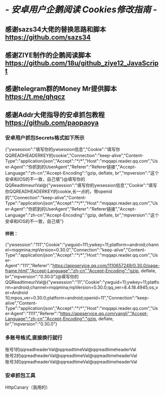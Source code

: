 # *- 安卓用户企鹅阅读 Cookies修改指南 -*

## 感谢sazs34大佬的替换思路和脚本  https://github.com/sazs34  
## 感谢ZIYE制作的企鹅阅读脚本  https://github.com/18u/github_ziye12_JavaScript  
## 感谢telegram群的Money Mr提供脚本 https://t.me/qhqcz
## 感谢Addr大佬指导的安卓抓包教程 https://github.com/paopaoya

### 安卓用户抓包Secrets格式如下所示  
{"ywsession":"填写你的ywsession信息","Cookie":"填写你QQREADHEADERKEY的cookie","Connection":"keep-alive","Content-Type":"application/json","Accept":"\*/\*\","Host":"mqqapi.reader.qq.com","User-Agent":"你抓到的UserAgent","Referer":"Referer链接","Accept-Language":"zh-cn","Accept-Encoding":"gzip, deflate, br","mpversion":"这个安卓和IOS的不一致，自己填"}@填写你的QQReadtimeurlVal@{"ywsession":"填写你的ywsession信息","Cookie":"填写你QQREADHEADERKEY的cookie,长一点的，带openid的","Connection":"keep-alive","Content-Type":"application/json","Accept":"\*/\*\","Host":"mqqapi.reader.qq.com","User-Agent":"你抓到的UserAgent","Referer":"Referer链接","Accept-Language":"zh-cn","Accept-Encoding":"gzip, deflate, br","mpversion":"这个安卓和IOS的不一致，自己填"}

#### 样例：  
{"ywsession":"111","Cookie":"ywguid=111;ywkey=11;platform=android;channel=mqqmina;mpVersion=0.30.0","Connection":"keep-alive","Content-Type":"application/json","Accept":"\*/\*\","Host":"mqqapi.reader.qq.com","User-Agent":"111","Referer":"https://appservice.qq.com/1110657249/0.30.0/page-frame.html","Accept-Language":"zh-cn","Accept-Encoding":"gzip, deflate, br","mpversion":"0.30.0"}@填写你的QQReadtimeurlVal@{"ywsession":"11","Cookie":"ywguid=11;ywkey=11;platform=android;channel=mqqmina;mpVersion=0.30.0;qq_ver=8.4.18.4945;os_ver=Android 10;mpos_ver=0.30.0;platform=android;openid=11","Connection":"keep-alive","Content-Type":"application/json","Accept":"\*/\*\","Host":"mqqapi.reader.qq.com","User-Agent":"1111","Referer":"https://appservice.qq.com/yangli","Accept-Language":"zh-cn","Accept-Encoding":"gzip, deflate, br","mpversion":"0.30.0"}

### 多账号格式,直接换行就行  
账号1的qqreadheaderVal@qqreadtimeVal@qqreadtimeheaderVal  
账号2的qqreadheaderVal@qqreadtimeVal@qqreadtimeheaderVal  
账号3的qqreadheaderVal@qqreadtimeVal@qqreadtimeheaderVal  

### 安卓抓包工具  
HttpCanary（我用的）
